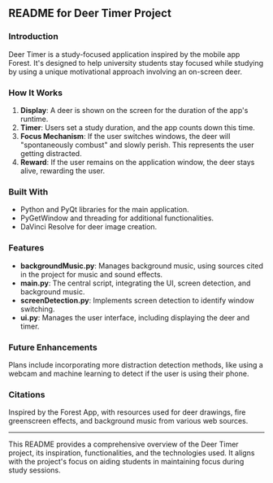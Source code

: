 
## README for Deer Timer Project

### Introduction
Deer Timer is a study-focused application inspired by the mobile app Forest. It's designed to help university students stay focused while studying by using a unique motivational approach involving an on-screen deer.

### How It Works
1. **Display**: A deer is shown on the screen for the duration of the app's runtime.
2. **Timer**: Users set a study duration, and the app counts down this time.
3. **Focus Mechanism**: If the user switches windows, the deer will "spontaneously combust" and slowly perish. This represents the user getting distracted.
4. **Reward**: If the user remains on the application window, the deer stays alive, rewarding the user.

### Built With
- Python and PyQt libraries for the main application.
- PyGetWindow and threading for additional functionalities.
- DaVinci Resolve for deer image creation.

### Features
- **backgroundMusic.py**: Manages background music, using sources cited in the project for music and sound effects.
- **main.py**: The central script, integrating the UI, screen detection, and background music.
- **screenDetection.py**: Implements screen detection to identify window switching.
- **ui.py**: Manages the user interface, including displaying the deer and timer.

### Future Enhancements
Plans include incorporating more distraction detection methods, like using a webcam and machine learning to detect if the user is using their phone.

### Citations
Inspired by the Forest App, with resources used for deer drawings, fire greenscreen effects, and background music from various web sources.

---

This README provides a comprehensive overview of the Deer Timer project, its inspiration, functionalities, and the technologies used. It aligns with the project's focus on aiding students in maintaining focus during study sessions.
